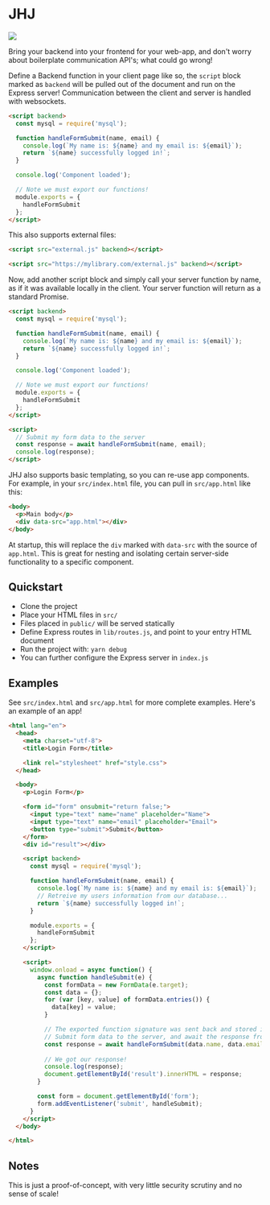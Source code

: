 # JHJ

<img src="https://user-images.githubusercontent.com/7741982/147153729-8e75d42b-d818-40c8-8922-ecf3143fe6d1.gif">

Bring your backend into your frontend for your web-app, and don't worry about boilerplate communication API's; what could go wrong!

Define a Backend function in your client page like so, the `script` block marked as `backend` will be pulled out of the document and run on the Express server! Communication between the client and server is handled with websockets.

```html
<script backend>
  const mysql = require('mysql');

  function handleFormSubmit(name, email) {
    console.log(`My name is: ${name} and my email is: ${email}`);
    return `${name} successfully logged in!`;
  }

  console.log('Component loaded');

  // Note we must export our functions!
  module.exports = {
    handleFormSubmit
  };
</script>
```

This also supports external files:

```html
<script src="external.js" backend></script>
```

```html
<script src="https://mylibrary.com/external.js" backend></script>
```

Now, add another script block and simply call your server function by name, as if it was available locally in the client. Your server function will return as a standard Promise.

```html
<script backend>
  const mysql = require('mysql');

  function handleFormSubmit(name, email) {
    console.log(`My name is: ${name} and my email is: ${email}`);
    return `${name} successfully logged in!`;
  }

  console.log('Component loaded');

  // Note we must export our functions!
  module.exports = {
    handleFormSubmit
  };
</script>

<script>
  // Submit my form data to the server
  const response = await handleFormSubmit(name, email);
  console.log(response);
</script>
```

JHJ also supports basic templating, so you can re-use app components. For example, in your `src/index.html` file, you can pull in `src/app.html` like this:

```html
<body>
  <p>Main body</p>
  <div data-src="app.html"></div>
</body>
```

At startup, this will replace the `div` marked with `data-src` with the source of `app.html`. This is great for nesting and isolating certain server-side functionality to a specific component.

## Quickstart

- Clone the project
- Place your HTML files in `src/`
- Files placed in `public/` will be served statically
- Define Express routes in `lib/routes.js`, and point to your entry HTML document
- Run the project with: `yarn debug`
- You can further configure the Express server in `index.js`

## Examples

See `src/index.html` and `src/app.html` for more complete examples. Here's an example of an app!

```html
<html lang="en">
  <head>
    <meta charset="utf-8">
    <title>Login Form</title>

    <link rel="stylesheet" href="style.css">
  </head>

  <body>
    <p>Login Form</p>

    <form id="form" onsubmit="return false;">
      <input type="text" name="name" placeholder="Name">
      <input type="text" name="email" placeholder="Email">
      <button type="submit">Submit</button>
    </form>
    <div id="result"></div>

    <script backend>
      const mysql = require('mysql');

      function handleFormSubmit(name, email) {
        console.log(`My name is: ${name} and my email is: ${email}`);
        // Retreive my users information from our database...
        return `${name} successfully logged in!`;
      }

      module.exports = {
        handleFormSubmit
      };
    </script>

    <script>
      window.onload = async function() {
        async function handleSubmit(e) {
          const formData = new FormData(e.target);
          const data = {};
          for (var [key, value] of formData.entries()) {
            data[key] = value;
          }

          // The exported function signature was sent back and stored in the client
          // Submit form data to the server, and await the response from the socket
          const response = await handleFormSubmit(data.name, data.email);
      
          // We got our response!
          console.log(response);
          document.getElementById('result').innerHTML = response;
        }

        const form = document.getElementById('form');
        form.addEventListener('submit', handleSubmit);
      }
    </script>
  </body>

</html>
```

## Notes

This is just a proof-of-concept, with very little security scrutiny and no sense of scale!